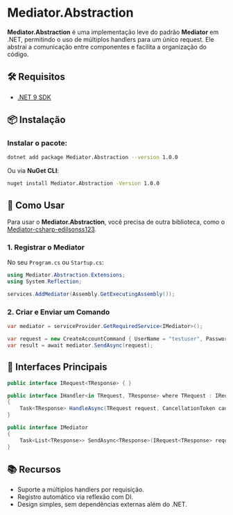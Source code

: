 
# Mediator.Abstraction

**Mediator.Abstraction** é uma implementação leve do padrão **Mediator** em .NET, permitindo o uso de múltiplos handlers para um único request. Ele abstrai a comunicação entre componentes e facilita a organização do código.

## 🛠 Requisitos

- [.NET 9 SDK](https://dotnet.microsoft.com/download/dotnet/9.0)

## 📦 Instalação

### Instalar o pacote:

```bash
dotnet add package Mediator.Abstraction --version 1.0.0
```

Ou via **NuGet CLI**:

```bash
nuget install Mediator.Abstraction -Version 1.0.0
```

## 🚀 Como Usar

Para usar o **Mediator.Abstraction**, você precisa de outra biblioteca, como o [Mediator-csharp-edilsonss123](https://www.nuget.org/packages/Mediator-csharp-edilsonss123).

### 1. Registrar o Mediator

No seu `Program.cs` ou `Startup.cs`:

```csharp
using Mediator.Abstraction.Extensions;
using System.Reflection;

services.AddMediator(Assembly.GetExecutingAssembly());
```

### 2. Criar e Enviar um Comando

```csharp
var mediator = serviceProvider.GetRequiredService<IMediator>();

var request = new CreateAccountCommand { UserName = "testuser", Password = "testpassword" };
var result = await mediator.SendAsync(request);
```

## 🔧 Interfaces Principais

```csharp
public interface IRequest<TResponse> { }

public interface IHandler<in TRequest, TResponse> where TRequest : IRequest<TResponse>
{
    Task<TResponse> HandleAsync(TRequest request, CancellationToken cancellationToken = default);
}

public interface IMediator
{
    Task<List<TResponse>> SendAsync<TResponse>(IRequest<TResponse> request, CancellationToken cancellationToken = default);
}
```

## 📚 Recursos

- Suporte a múltiplos handlers por requisição.
- Registro automático via reflexão com DI.
- Design simples, sem dependências externas além do .NET.
